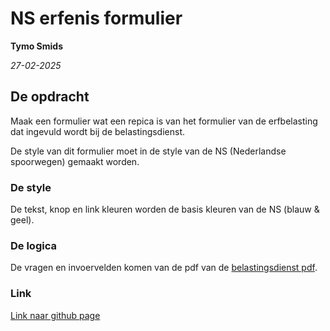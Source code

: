 # NS erfenis formulier

**Tymo Smids**

*27-02-2025*

## De opdracht

Maak een formulier wat een repica is van het formulier van de erfbelasting dat ingevuld wordt bij de belastingsdienst.

De style van dit formulier moet in de style van de NS (Nederlandse spoorwegen) gemaakt worden.

### De style

De tekst, knop en link kleuren worden de basis kleuren van de NS (blauw & geel).

### De logica

De vragen en invoervelden komen van de pdf van de [belastingsdienst pdf](https://download.belastingdienst.nl/belastingdienst/docs/aangifte_erfbel_2024_suc0602z41fol.pdf).

### Link

[Link naar github page](https://tymonl.github.io/erf_formulier/index.html)